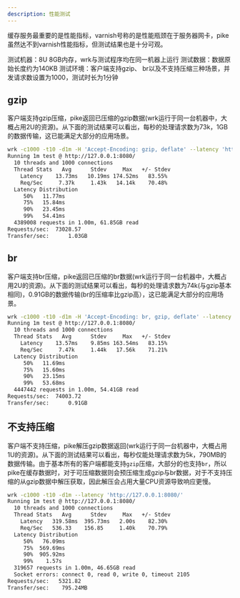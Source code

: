 ```yaml
---
description: 性能测试 
---
```


缓存服务最重要的是性能指标，varnish号称的是性能瓶颈在于服务器网卡，pike虽然达不到varnish性能指标，但测试结果也是十分可观。

测试机器：8U 8GB内存，wrk与测试程序均在同一机器上运行
测试数据：数据原始长度约为140KB
测试环境：客户端支持gzip、 br以及不支持压缩三种场景，并发请求数设置为1000，测试时长为1分钟

## gzip

客户端支持gzip压缩，pike返回已压缩的gzip数据(wrk运行于同一台机器中，大概占用2U的资源)。从下面的测试结果可以看出，每秒的处理请求数为73k，1GB的数据传输，这已能满足大部分的应用场景。

```bash
wrk -c1000 -t10 -d1m -H 'Accept-Encoding: gzip, deflate' --latency 'http://127.0.0.1:8080/'
Running 1m test @ http://127.0.0.1:8080/
  10 threads and 1000 connections
  Thread Stats   Avg      Stdev     Max   +/- Stdev
    Latency    13.73ms   10.19ms 174.52ms   83.55%
    Req/Sec     7.37k     1.43k   14.14k    70.48%
  Latency Distribution
     50%   11.77ms
     75%   15.84ms
     90%   23.45ms
     99%   54.41ms
  4389008 requests in 1.00m, 61.85GB read
Requests/sec:  73028.57
Transfer/sec:      1.03GB
```

## br

客户端支持br压缩，pike返回已压缩的br数据(wrk运行于同一台机器中，大概占用2U的资源)。从下面的测试结果可以看出，每秒的处理请求数为74k(与gzip基本相同)，0.91GB的数据传输(br的压缩率比gzip高），这已能满足大部分的应用场景。

```bash
wrk -c1000 -t10 -d1m -H 'Accept-Encoding: br, gzip, deflate' --latency 'http://127.0.0.1:8080/'
Running 1m test @ http://127.0.0.1:8080/
  10 threads and 1000 connections
  Thread Stats   Avg      Stdev     Max   +/- Stdev
    Latency    13.57ms    9.85ms 163.54ms   83.15%
    Req/Sec     7.47k     1.44k   17.56k    71.21%
  Latency Distribution
     50%   11.69ms
     75%   15.60ms
     90%   23.15ms
     99%   53.68ms
  4447442 requests in 1.00m, 54.41GB read
Requests/sec:  74003.72
Transfer/sec:      0.91GB
```


## 不支持压缩

客户端不支持压缩，pike解压gzip数据返回(wrk运行于同一台机器中，大概占用1U的资源)。从下面的测试结果可以看出，每秒仅能处理请求数为5k，790MB的数据传输。由于基本所有的客户端都能支持`gzip`压缩，大部分的也支持`br`，所以pike在缓存数据时，对于可压缩数据则会预压缩生成gzip与br数据，对于不支持压缩的从gzip数据中解压获取，因此解压会占用大量CPU资源导致响应更慢。

```bash
wrk -c1000 -t10 -d1m --latency 'http://127.0.0.1:8080/'
Running 1m test @ http://127.0.0.1:8080/
  10 threads and 1000 connections
  Thread Stats   Avg      Stdev     Max   +/- Stdev
    Latency   319.58ms  395.73ms   2.00s    82.30%
    Req/Sec   536.33    156.85     1.40k    70.79%
  Latency Distribution
     50%   76.09ms
     75%  569.69ms
     90%  905.92ms
     99%    1.57s
  319657 requests in 1.00m, 46.65GB read
  Socket errors: connect 0, read 0, write 0, timeout 2105
Requests/sec:   5321.82
Transfer/sec:    795.24MB
```